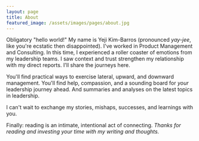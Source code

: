 ```yaml
---
layout: page
title: About
featured_image: /assets/images/pages/about.jpg
---
```


Obligatory "hello world!" My name is Yeji Kim-Barros (pronounced *yay-jee*, like you're ecstatic then disappointed). I've worked in Product Management and Consulting. In this time, I experienced a roller coaster of emotions from my leadership teams. I saw context and trust strengthen my relationship with my direct reports. I'll share the journeys here.

You'll find practical ways to exercise lateral, upward, and downward management. You'll find help, compassion, and a sounding board for *your* leadership journey ahead. And summaries and analyses on the latest topics in leadership.

I can't wait to exchange my stories, mishaps, successes, and learnings with you.

Finally: reading is an intimate, intentional act of connecting. *Thanks for reading and investing your time with my writing and thoughts.*
